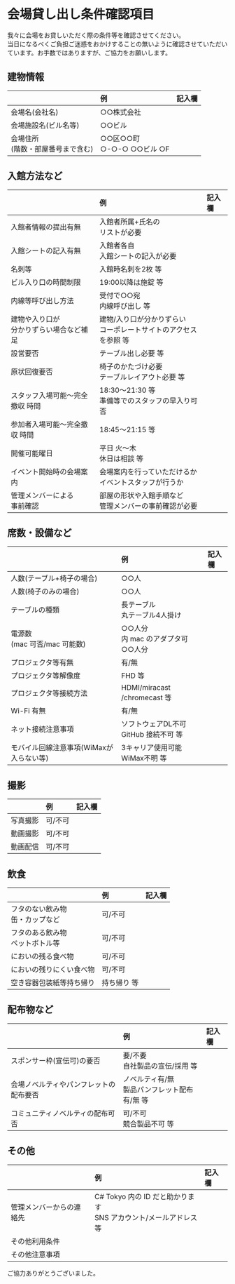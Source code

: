 # 会場貸し出し条件確認項目

我々に会場をお貸しいただく際の条件等を確認させてください。  
当日になるべくご負担ご迷惑をおかけすることの無いように確認させていただいています。お手数ではありますが、ご協力をお願いします。  

## 建物情報

|  | 例 | 記入欄 | 
|:-|:-|:-|
| 会場名(会社名) | ○○株式会社 | |
| 会場施設名(ビル名等) | ○○ビル | |
| 会場住所<br/>(階数・部屋番号まで含む) | ○○区○○町<br/>○-○-○ ○○ビル ○F | |

## 入館方法など

|  | 例 | 記入欄 | 
|:-|:-|:-|
| 入館者情報の提出有無 | 入館者所属+氏名の<br/>リストが必要 | |
| 入館シートの記入有無 | 入館者各自<br/>入館シートの記入が必要 | |
| 名刺等 | 入館時名刺を2枚 等 | |
| ビル入り口の時間制限 | 19:00以降は施錠 等 | |
| 内線等呼び出し方法 | 受付で○○宛<br/>内線呼び出し 等 | |
| 建物や入り口が<br/>分かりずらい場合など補足 | 建物/入り口が分かりずらい<br/>コーポレートサイトのアクセスを参照 等 | |
| 設営要否 | テーブル出し必要 等 | |
| 原状回復要否 | 椅子のかたづけ必要<br/>テーブルレイアウト必要 等 | |
| スタッフ入場可能～完全撤収 時間 | 18:30～21:30 等<br/>準備等でのスタッフの早入り可否 | |
| 参加者入場可能～完全撤収 時間 | 18:45～21:15 等| |
| 開催可能曜日 | 平日 火～木<br/>休日は相談 等 | |
| イベント開始時の会場案内 | 会場案内を行っていただけるか<br/>イベントスタッフが行うか | |
| 管理メンバーによる<br/>事前確認 | 部屋の形状や入館手順など<br/>管理メンバーの事前確認が必要 |  |

## 席数・設備など

|  | 例 | 記入欄 | 
|:-|:-|:-|
| 人数(テーブル+椅子の場合) | ○○人 | |
| 人数(椅子のみの場合) | ○○人 | |
| テーブルの種類 | 長テーブル<br/>丸テーブル4人掛け | |
| 電源数<br/>(mac 可否/mac 可能数) | ○○人分<br/>内 mac のアダプタ可○○人分 | |
| プロジェクタ等有無 | 有/無 | |
| プロジェクタ等解像度 | FHD 等 | |
| プロジェクタ等接続方法 | HDMI/miracast<br/>/chromecast 等 | |
| Wi-Fi 有無 | 有/無 | |
| ネット接続注意事項 | ソフトウェアDL不可<br/>GitHub 接続不可 等 | |
| モバイル回線注意事項(WiMaxが入らない等) | 3キャリア使用可能<br/>WiMax不明 等 | |

## 撮影

|  | 例 | 記入欄 | 
|:-|:-|:-|
| 写真撮影 | 可/不可 | |
| 動画撮影 | 可/不可 | |
| 動画配信 | 可/不可 | |

## 飲食

|  | 例 | 記入欄 | 
|:-|:-|:-|
| フタのない飲み物<br/>缶・カップなど | 可/不可 | |
| フタのある飲み物<br/>ペットボトル等 | 可/不可 | |
| においの残る食べ物 | 可/不可 | |
| においの残りにくい食べ物 | 可/不可 | |
| 空き容器包装紙等持ち帰り | 持ち帰り 等 | |

## 配布物など

|  | 例 | 記入欄 | 
|:-|:-|:-|
| スポンサー枠(宣伝可)の要否 | 要/不要<br/>自社製品の宣伝/採用 等 |  |
| 会場ノベルティやパンフレットの配布要否 | ノベルティ有/無<br/>製品パンフレット配布有/無 等 | |
| コミュニティノベルティの配布可否 | 可/不可<br/>競合製品不可 等 | |

## その他

|  | 例 | 記入欄 | 
|:-|:-|:-|
| 管理メンバーからの連絡先 | C# Tokyo 内の ID だと助かります<br/>SNS アカウント/メールアドレス 等 | |
| その他利用条件 | | |
| その他注意事項 | | |

ご協力ありがとうございました。
